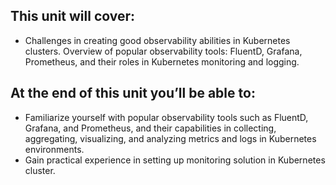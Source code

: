 ## This unit will cover:

- Challenges in creating good observability abilities in Kubernetes clusters. 
Overview of popular observability tools: FluentD, Grafana, Prometheus, and their roles in Kubernetes monitoring and logging.

## At the end of this unit you’ll be able to:

- Familiarize yourself with popular observability tools such as FluentD, Grafana, and Prometheus, and their capabilities in collecting, aggregating, visualizing, and analyzing metrics and logs in Kubernetes environments.
- Gain practical experience in setting up monitoring solution in Kubernetes cluster.